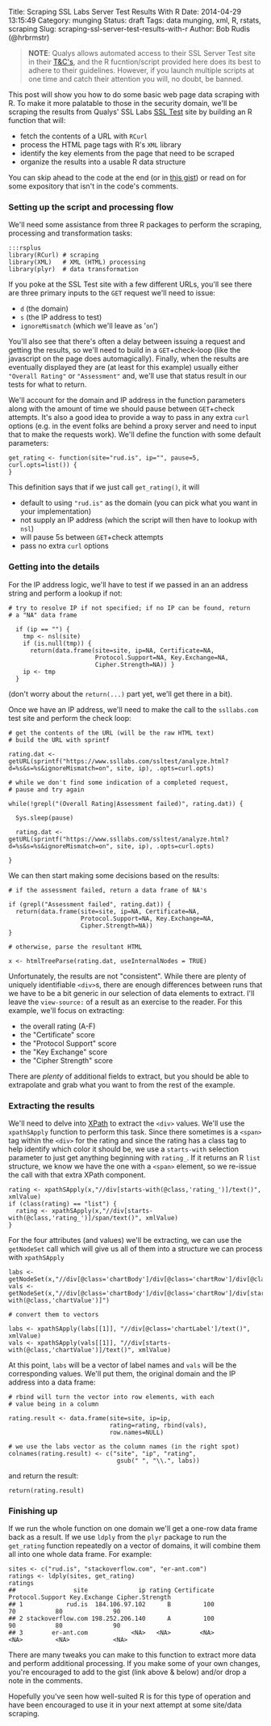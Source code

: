 Title: Scraping SSL Labs Server Test Results With R
Date: 2014-04-29 13:15:49
Category: munging
Status: draft
Tags: data munging, xml, R, rstats, scraping
Slug: scraping-ssl-server-test-results-with-r
Author: Bob Rudis (@hrbrmstr)

>**NOTE**: Qualys allows automated access to their SSL Server Test site in their [T&C's](https://www.ssllabs.com/about/terms.html), and the R fucntion/script provided here does its best to adhere to their guidelines. However, if you launch multiple scripts at one time and catch their attention you will, no doubt, be banned.

This post will show you how to do some basic web page data scraping with R. To make it more palatable to those in the security domain, we'll be scraping the results from Qualys' SSL Labs [SSL Test](https://www.ssllabs.com/ssltest/) site by building an R function that will:

- fetch the contents of a URL with `RCurl`
- process the HTML page tags with R's `XML` library
- identify the key elements from the page that need to be scraped
- organize the results into a usable R data structure

You can skip ahead to the code at the end (or in [this gist](https://gist.github.com/hrbrmstr/11387877)) or read on for some expository that isn't in the code's comments.

### Setting up the script and processing flow

We'll need some assistance from three R packages to perform the scraping, processing and transformation tasks:

    :::rsplus
    library(RCurl) # scraping
    library(XML)   # XML (HTML) processing
    library(plyr)  # data transformation

If you poke at the SSL Test site with a few different URLs, you'll see there are three primary inputs to the `GET` request we'll need to issue:

- `d` (the domain)
- `s` (the IP address to test)
- `ignoreMismatch` (which we'll leave as '`on`')

You'll also see that there's often a delay between issuing a request and getting the results, so we'll need to build in a `GET`+check-loop (like the javascript on the page does automagically). Finally, when the results are eventually displayed they are (at least for this example) usually either `"Overall Rating"` or `"Assessment"` and, we'll use that status result in our tests for what to return.

We'll account for the domain and IP address in the function parameters along with the amount of time we should pause between `GET`+check attempts. It's also a good idea to provide a way to pass in any extra `curl` options (e.g. in the event folks are behind a proxy server and need to input that to make the requests work). We'll define the function with some default parameters:

    get_rating <- function(site="rud.is", ip="", pause=5, curl.opts=list()) {
    }

This definition says that if we just call `get_rating()`, it will 

- default to using `"rud.is"` as the domain (you can pick what you want in your implementation)
- not supply an IP address (which the script will then have to lookup with `nsl`)
- will pause 5s between `GET`+check attempts
- pass no extra `curl` options

### Getting into the details

For the IP address logic, we'll have to test if we passed in an an address string and perform a lookup if not:

    # try to resolve IP if not specified; if no IP can be found, return
    # a "NA" data frame
    
      if (ip == "") {
        tmp <- nsl(site)
        if (is.null(tmp)) {
          return(data.frame(site=site, ip=NA, Certificate=NA, 
                            Protocol.Support=NA, Key.Exchange=NA, 
                            Cipher.Strength=NA)) }
        ip <- tmp
      }

(don't worry about the `return(...)` part yet, we'll get there in a bit).

Once we have an IP address, we'll need to make the call to the `ssllabs.com` test site and perform the check loop:

    # get the contents of the URL (will be the raw HTML text)
    # build the URL with sprintf
    
    rating.dat <- getURL(sprintf("https://www.ssllabs.com/ssltest/analyze.html?d=%s&s=%s&ignoreMismatch=on", site, ip), .opts=curl.opts)
    
    # while we don't find some indication of a completed request, 
    # pause and try again
     
    while(!grepl("(Overall Rating|Assessment failed)", rating.dat)) {    
    
      Sys.sleep(pause)
    
      rating.dat <- getURL(sprintf("https://www.ssllabs.com/ssltest/analyze.html?d=%s&s=%s&ignoreMismatch=on", site, ip), .opts=curl.opts)
    
    }

We can then start making some decisions based on the results:

    # if the assessment failed, return a data frame of NA's
    
    if (grepl("Assessment failed", rating.dat)) {
      return(data.frame(site=site, ip=NA, Certificate=NA, 
                        Protocol.Support=NA, Key.Exchange=NA, 
                        Cipher.Strength=NA))
    }
    
    # otherwise, parse the resultant HTML
    
    x <- htmlTreeParse(rating.dat, useInternalNodes = TRUE)    

Unfortunately, the results are not "consistent". While there are plenty of uniquely identifiable `<div>`s, there are enough differences between runs that we have to be a bit generic in our selection of data elements to extract. I'll leave the `view-source:` of a result as an exercise to the reader. For this example, we'll focus on extracting:

- the overall rating (A-F)
- the "Certificate" score
- the "Protocol Support" score
- the "Key Exchange" score
- the "Cipher Strength" score

There are *plenty* of additional fields to extract, but you should be able to extrapolate and grab what you want to from the rest of the example.

### Extracting the results

We'll need to delve into [XPath](http://www.w3schools.com/xpath/xpath_syntax.asp) to extract the `<div>` values. We'll use the `xpathSApply` function to perform this task. Since there sometimes is a `<span>` tag within the `<div>` for the rating and since the rating has a class tag to help identify which color it should be, we use a `starts-with` selection parameter to just get anything beginning with `rating_`. If it returns an R `list` structure, we know we have the one with a `<span>` element, so we re-issue the call with that extra XPath component.

    rating <- xpathSApply(x,"//div[starts-with(@class,'rating_')]/text()", xmlValue)
    if (class(rating) == "list") {
      rating <- xpathSApply(x,"//div[starts-with(@class,'rating_')]/span/text()", xmlValue)
    }

For the four attributes (and values) we'll be extracting, we can use the `getNodeSet`  call which will give us all of them into a structure we can process with `xpathSApply`

    labs <- getNodeSet(x,"//div[@class='chartBody']/div[@class='chartRow']/div[@class='chartLabel']")
    vals <- getNodeSet(x,"//div[@class='chartBody']/div[@class='chartRow']/div[starts-with(@class,'chartValue')]")
    
    # convert them to vectors
    
    labs <- xpathSApply(labs[[1]], "//div[@class='chartLabel']/text()", xmlValue)
    vals <- xpathSApply(vals[[1]], "//div[starts-with(@class,'chartValue')]/text()", xmlValue)

At this point, `labs` will be a vector of label names and `vals` will be the corresponding values. We'll put them, the original domain and the IP address into a data frame:

    # rbind will turn the vector into row elements, with each
    # value being in a column
    
    rating.result <- data.frame(site=site, ip=ip, 
                                rating=rating, rbind(vals), 
                                row.names=NULL)
                                
    # we use the labs vector as the column names (in the right spot)      
    colnames(rating.result) <- c("site", "ip", "rating", 
                                  gsub(" ", "\\.", labs))

and return the result:
  
    return(rating.result)

### Finishing up

If we run the whole function on one domain we'll get a one-row data frame back as a result. If we use `ldply` from the `plyr` package to run the `get_rating` function repeatedly on a vector of domains, it will combine them all into one whole data frame. For example:

    sites <- c("rud.is", "stackoverflow.com", "er-ant.com")
    ratings <- ldply(sites, get_rating)
    ratings
    ##                site              ip rating Certificate Protocol.Support Key.Exchange Cipher.Strength
    ## 1            rud.is  184.106.97.102      B         100               70           80              90
    ## 2 stackoverflow.com 198.252.206.140      A         100               90           80              90
    ## 3        er-ant.com            <NA>   <NA>        <NA>             <NA>         <NA>            <NA>

There are many tweaks you can make to this function to extract more data and perform additional processing. If you make some of your own changes, you're encouraged to add to the gist (link above & below) and/or drop a note in the comments.

Hopefully you've seen how well-suited R is for this type of operation and have been encouraged to use it in your next attempt at some site/data scraping.

<div style="font-size:12px">
<script src="https://gist.github.com/hrbrmstr/11387877.js"></script>
</diV>